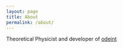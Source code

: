 ```yaml
---
layout: page
title: About
permalink: /about/
---
```


Theoretical Physicist and developer of [odeint](http://www.odeint.com)
